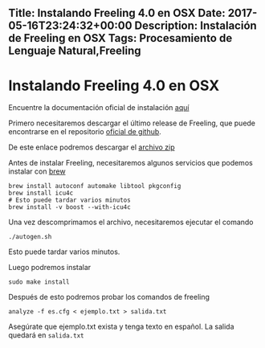 Title: Instalando Freeling 4.0 en OSX
Date: 2017-05-16T23:24:32+00:00
Description: Instalación de Freeling en OSX
Tags: Procesamiento de Lenguaje Natural,Freeling
---
# Instalando Freeling 4.0 en OSX

Encuentre la documentación oficial de instalación [aquí](https://talp-upc.gitbooks.io/freeling-user-manual/content/installation.html)

Primero necesitaremos descargar el último release de Freeling, que puede encontrarse en el repositorio [oficial de github](https://github.com/TALP-UPC/FreeLing/releases/tag/4.0).

De este enlace podremos descargar el [archivo zip](https://github.com/TALP-UPC/FreeLing/releases/download/4.0/FreeLing-4.0.zip)

Antes de instalar Freeling, necesitaremos algunos servicios que podemos instalar con [brew](https://brew.sh)
```
brew install autoconf automake libtool pkgconfig
brew install icu4c
# Esto puede tardar varios minutos
brew install -v boost --with-icu4c
```

Una vez descomprimamos el archivo, necesitaremos ejecutar el comando 

```
./autogen.sh 
```

Esto puede tardar varios minutos.

Luego podremos instalar

```
sudo make install
```

Después de esto podremos probar los comandos de freeling

```
analyze -f es.cfg < ejemplo.txt > salida.txt
```

Asegúrate que ejemplo.txt exista y tenga texto en español. La salida quedará en `salida.txt`
